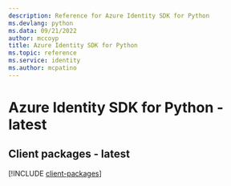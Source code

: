 ```yaml
---
description: Reference for Azure Identity SDK for Python
ms.devlang: python
ms.data: 09/21/2022
author: mccoyp
title: Azure Identity SDK for Python
ms.topic: reference
ms.service: identity
ms.author: mcpatino
---
```

# Azure Identity SDK for Python - latest

## Client packages - latest
[!INCLUDE [client-packages](identity-client-index.md)]